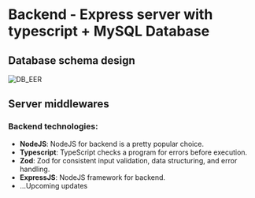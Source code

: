 # Backend - Express server with typescript + MySQL Database

## Database schema design

![DB_EER](https://github.com/nidhish-nayak/linkx/assets/76598208/e8e71580-7aaf-4a2d-bb30-b385aecc943a)

## Server middlewares

### Backend technologies:

-   **NodeJS**: NodeJS for backend is a pretty popular choice.
-   **Typescript**: TypeScript checks a program for errors before execution.
-   **Zod**: Zod for consistent input validation, data structuring, and error handling.
-   **ExpressJS**: NodeJS framework for backend.
-   ...Upcoming updates
